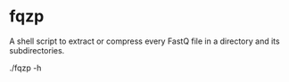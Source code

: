 # fqzp
A shell script to extract or compress every FastQ file in a directory and its subdirectories.

./fqzp -h 
